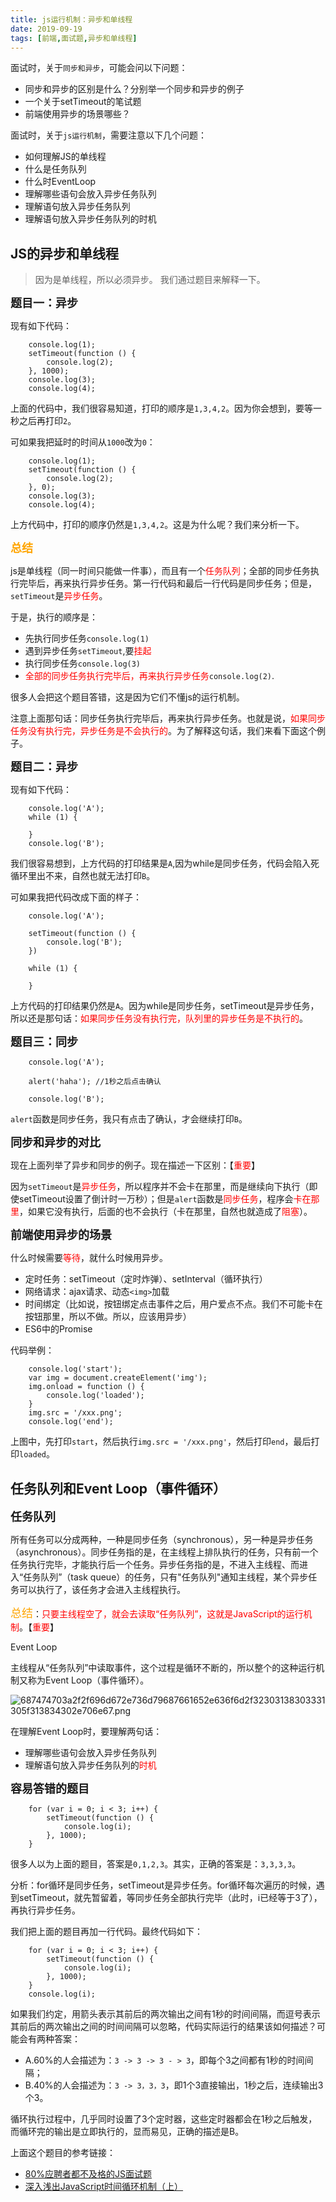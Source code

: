 ```yaml
---
title: js运行机制：异步和单线程
date: 2019-09-19
tags: [前端,面试题,异步和单线程]
---
```

面试时，关于`同步和异步`，可能会问以下问题：

+ 同步和异步的区别是什么？分别举一个同步和异步的例子
+ 一个关于setTimeout的笔试题
+ 前端使用异步的场景哪些？

面试时，关于`js运行机制`，需要注意以下几个问题：

+ 如何理解JS的单线程
+ 什么是任务队列
+ 什么时EventLoop
+ 理解哪些语句会放入异步任务队列
+ 理解语句放入异步任务队列
+ 理解语句放入异步任务队列的时机

<!-- more -->

## JS的异步和单线程

> 因为是单线程，所以必须异步。
我们通过题目来解释一下。

**<font
 size=4>题目一：异步</font>**

现有如下代码：

``` 
    console.log(1);
    setTimeout(function () {
        console.log(2);
    }, 1000);
    console.log(3);
    console.log(4);
```

上面的代码中，我们很容易知道，打印的顺序是`1,3,4,2`。因为你会想到，要等一秒之后再打印`2`。

可如果我把延时的时间从`1000`改为`0`：

``` 
    console.log(1);
    setTimeout(function () {
        console.log(2);
    }, 0);
    console.log(3);
    console.log(4);
```

上方代码中，打印的顺序仍然是`1,3,4,2`。这是为什么呢？我们来分析一下。

**<font
 size=4 color=orange>总结</font>**

js是单线程（同一时间只能做一件事），而且有一个<font color=red>任务队列</font>；全部的同步任务执行完毕后，再来执行异步任务。第一行代码和最后一行代码是同步任务；但是，`setTimeout`是<font color=red>异步任务</font>。

于是，执行的顺序是：

+ 先执行同步任务`console.log(1)`
+ 遇到异步任务`setTimeout`,要<font color=red>挂起</font>
+ 执行同步任务`console.log(3)`
+ <font color=red>全部的同步任务执行完毕后，再来执行异步任务</font>`console.log(2)`.

很多人会把这个题目答错，这是因为它们不懂js的运行机制。

注意上面那句话：同步任务执行完毕后，再来执行异步任务。也就是说，<font color=red>如果同步任务没有执行完，异步任务是不会执行的</font>。为了解释这句话，我们来看下面这个例子。

**<font size=4>题目二：异步</font>**

现有如下代码：

``` 
    console.log('A');
    while (1) {

    }
    console.log('B');
```

我们很容易想到，上方代码的打印结果是`A`,因为while是同步任务，代码会陷入死循环里出不来，自然也就无法打印`B`。

可如果我把代码改成下面的样子：

``` 
    console.log('A');

    setTimeout(function () {
        console.log('B');
    })

    while (1) {

    }
```

上方代码的打印结果仍然是`A`。因为while是同步任务，setTimeout是异步任务，所以还是那句话：<font color=red>如果同步任务没有执行完，队列里的异步任务是不执行的</font>。

**<font size=4>题目三：同步</font>**

```
    console.log('A');

    alert('haha'); //1秒之后点击确认

    console.log('B');
```

`alert`函数是同步任务，我只有点击了确认，才会继续打印`B`。

**<font size=4>同步和异步的对比</font>**

现在上面列举了异步和同步的例子。现在描述一下区别：【<font color=red>重要</font>】

因为`setTimeout`是<font color=red>异步任务</font>，所以程序并不会卡在那里，而是继续向下执行（即使setTimeout设置了倒计时一万秒）；但是`alert`函数是<font color=red>同步任务</font>，程序会<font color=red>卡在那里</font>，如果它没有执行，后面的也不会执行（卡在那里，自然也就造成了<font color=red>阻塞</font>）。

**<font size=4>前端使用异步的场景</font>**

什么时候需要<font color=red>等待</font>，就什么时候用异步。

+ 定时任务：setTimeout（定时炸弹）、setInterval（循环执行）
+ 网络请求：ajax请求、动态`<img>`加载
+ 时间绑定（比如说，按钮绑定点击事件之后，用户爱点不点。我们不可能卡在按钮那里，所以不做。所以，应该用异步）
+ ES6中的Promise

代码举例：

``` 
    console.log('start');
    var img = document.createElement('img');
    img.onload = function () {
        console.log('loaded');
    }
    img.src = '/xxx.png';
    console.log('end');
```

上图中，先打印`start`，然后执行`img.src = '/xxx.png'`，然后打印`end`，最后打印`loaded`。

## 任务队列和Event Loop（事件循环）

**<font size=4>任务队列</font>**

所有任务可以分成两种，一种是同步任务（synchronous），另一种是异步任务（asynchronous）。同步任务指的是，在主线程上排队执行的任务，只有前一个任务执行完毕，才能执行后一个任务。异步任务指的是，不进入主线程、而进入“任务队列”（task queue）的任务，只有"任务队列"通知主线程，某个异步任务可以执行了，该任务才会进入主线程执行。

<font size=4 color=orange>总结</font>：<font color=red>只要主线程空了，就会去读取“任务队列”，这就是JavaScript的运行机制</font>。【<font color=red>重要</font>】

Event Loop

主线程从“任务队列”中读取事件，这个过程是循环不断的，所以整个的这种运行机制又称为Event Loop（事件循环）。

![687474703a2f2f696d672e736d79687661652e636f6d2f32303138303331305f313834302e706e67.png](https://i.loli.net/2019/09/19/IEMqpzh2OmdGSKL.png)

在理解Event Loop时，要理解两句话：

+ 理解哪些语句会放入异步任务队列
+ 理解语句放入异步任务队列的<font color=red>时机</font>

**<font size=4>容易答错的题目</font>**

``` 
    for (var i = 0; i < 3; i++) {
        setTimeout(function () {
            console.log(i);
        }, 1000);
    }
```

很多人以为上面的题目，答案是`0,1,2,3`。其实，正确的答案是：`3,3,3,3`。

分析：for循环是同步任务，setTimeout是异步任务。for循环每次遍历的时候，遇到setTimeout，就先暂留着，等同步任务全部执行完毕（此时，i已经等于3了），再执行异步任务。

我们把上面的题目再加一行代码。最终代码如下：

``` 
    for (var i = 0; i < 3; i++) {
        setTimeout(function () {
            console.log(i);
        }, 1000);
    }
    console.log(i);
```

如果我们约定，用箭头表示其前后的两次输出之间有1秒的时间间隔，而逗号表示其前后的两次输出之间的时间间隔可以忽略，代码实际运行的结果该如何描述？可能会有两种答案：

+ A.60%的人会描述为：`3 -> 3 -> 3 - > 3`，即每个3之间都有1秒的时间间隔；
+ B.40%的人会描述为：`3 -> 3，3，3`，即1个3直接输出，1秒之后，连续输出3个3。

循环执行过程中，几乎同时设置了3个定时器，这些定时器都会在1秒之后触发，而循环完的输出是立即执行的，显而易见，正确的描述是B。

上面这个题目的参考链接：

+ [80%应聘者都不及格的JS面试题](https://juejin.im/post/58cf180b0ce4630057d6727c)
+ [深入浅出JavaScript时间循环机制（上）](https://zhuanlan.zhihu.com/p/26229293)
